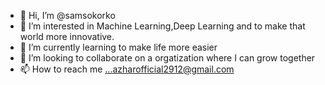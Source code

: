 - 👋 Hi, I’m @samsokorko
- 👀 I’m interested in Machine Learning,Deep Learning and to make that world more innovative.
- 🌱 I’m currently learning to make life more easier
- 💞️ I’m looking to collaborate on a orgatization where I can grow together
- 📫 How to reach me ...azharofficial2912@gmail.com

<!---
samsokorko/samsokorko is a ✨ special ✨ repository because its `README.md` (this file) appears on your GitHub profile.
You can click the Preview link to take a look at your changes.
--->
